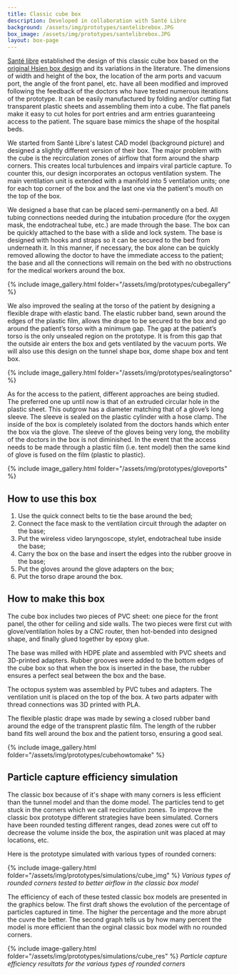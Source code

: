 ```yaml
---
title: Classic cube box
description: Developed in collaboration with Santé Libre
background: /assets/img/prototypes/santelibrebox.JPG
box_image: /assets/img/prototypes/santelibrebox.JPG
layout: box-page
---
```


[Santé libre](https://santelibre.ca/en_CA/) established the design of this classic cube box based on the [original Hsien box design](https://paretoux.github.io/boxes/2020-03-22-HsienBox.html) and its variations in the literature. The dimensions of width and height of the box, the location of the arm ports and vacuum port, the angle of the front panel, etc. have all been modified and improved following the feedback of the doctors who have tested numerous iterations of the prototype. It can be easily manufactured by folding and/or cutting flat transparent plastic sheets and assembling them into a cube. The flat panels make it easy to cut holes for port entries and arm entries guaranteeing access to the patient. The square base mimics the shape of the hospital beds. 

We started from Santé Libre's latest CAD model (background picture) and designed a slightly different version of their box. The major problem with the cube is the recirculation zones of airflow that form around the sharp corners. This creates local turbulences and impairs viral particle capture. To counter this, our design incorporates an octopus ventilation system. The main ventilation unit is extended with a manifold into 5 ventilation units; one for each top corner of the box and the last one via the patient's mouth on the top of the box. 

We designed a base that can be placed semi-permanently on a bed. All tubing connections needed during the intubation procedure (for the oxygen mask, the endotracheal tube, etc.) are made through the base. The box can be quickly attached to the base with a slide and lock system. The base is designed with hooks and straps so it can be secured to the bed from underneath it. In this manner,  if necessary, the box alone can be quickly removed allowing the doctor to have the immediate access to the patient; the base and all the connections will remain on the bed with no obstructions for the medical workers around the box. 

{% include image_gallery.html folder="/assets/img/prototypes/cubegallery" %}

We also improved the sealing at the torso of the patient by designing a flexible drape with elastic band. The elastic rubber band, sewn around the edges of the plastic film, allows the drape to be secured to the box and go around the patient’s torso with a minimum gap. The gap at the patient’s torso is the only unsealed region on the prototype. It is from this gap that the outside air enters the box and gets ventilated by the vacuum ports. We will also use this design on the tunnel shape box, dome shape box and tent box.

{% include image_gallery.html folder="/assets/img/prototypes/sealingtorso" %}

As for the access to the patient, different approaches are being studied. The preferred one up until now is that of an extruded circular hole in the plastic sheet. This outgrow has a diameter matching that of a glove’s long sleeve. The sleeve is sealed on the plastic cylinder with a hose clamp. The inside of the box is completely isolated from the doctors hands which enter the box via the glove. The sleeve of the gloves being very long, the mobility of the doctors in the box is not diminished. In the event that the access needs to be made through a plastic film (i.e. tent model) then the same kind of glove is fused on the film (plastic to plastic). 

{% include image_gallery.html folder="/assets/img/prototypes/gloveports" %}

## How to use this box

1. Use the quick connect belts to tie the base around the bed;
2. Connect the face mask to the ventilation circuit through the adapter on the base;
3. Put the wireless video laryngoscope, stylet, endotracheal tube inside the base;
4. Carry the box on the base and insert the edges into the rubber groove in the base;
5. Put the gloves around the glove adapters on the box;
6. Put the torso drape around the box.

## How to make this box

The cube box includes two pieces of PVC sheet: one piece for the front panel, the other for ceiling and side walls. The two pieces were first cut with glove/ventilation holes by a CNC router, then hot-bended into designed shape, and finally glued together by epoxy glue.

The base was milled with HDPE plate and assembled with PVC sheets and 3D-printed adapters. Rubber grooves were added to the bottom edges of the cube box so that when the box is inserted in the base, the rubber ensures a perfect seal between the box and the base.

The octopus system was assembled by PVC tubes and adapters. The ventilation unit is placed on the top of the box. A two parts adpater with thread connections was 3D printed with PLA. 

The flexible plastic drape was made by sewing a closed rubber band around the edge of the transprent plastic film. The length of the rubber band fits well around the box and the patient torso, ensuring a good seal.

{% include image_gallery.html folder="/assets/img/prototypes/cubehowtomake" %}

## Particle capture efficiency simulation

The classic box because of it's shape with many corners is less efficient than the tunnel model and than the dome model. The particles tend to get stuck in the corners which we call recirculation zones. To improve the classic box prototype different strategies have been simulated. Corners have been rounded testing different ranges, dead zones were cut off to decrease the volume inside the box, the aspiration unit was placed at may locations, etc. 

Here is the prototype simulated with various types of rounded corners:

{% include image-gallery.html folder="/assets/img/prototypes/simulations/cube_img" %}
_Various types of rounded corners tested to better airflow in the classic box model_

The efficiency of each of these tested classic box models are presented in the graphics below. The first draft shows the evolution of the percentage of particles captured in time. The higher the percentage and the more abrupt the cuvre the better. The second graph tells us by how many percent the model is more efficient than the orginal classic box model with no rounded corners.

{% include image-gallery.html folder="/assets/img/prototypes/simulations/cube_res" %}
_Particle capture efficiency resultats for the various types of rounded corners_